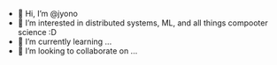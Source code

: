- 👋 Hi, I’m @jyono
- 👀 I’m interested in distributed systems, ML, and all things compooter science :D
- 🌱 I’m currently learning ...
- 💞️ I’m looking to collaborate on ...

<!---
jyono/jyono is a ✨ special ✨ repository because its `README.md` (this file) appears on your GitHub profile.
You can click the Preview link to take a look at your changes.
--->
